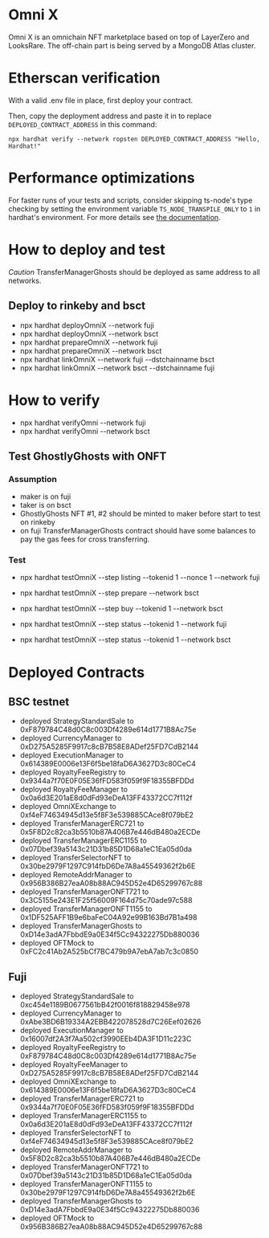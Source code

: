 # Omni X

Omni X is an omnichain NFT marketplace based on top of LayerZero and LooksRare. The off-chain part is being served by a MongoDB Atlas cluster.

# Etherscan verification

With a valid .env file in place, first deploy your contract.

Then, copy the deployment address and paste it in to replace `DEPLOYED_CONTRACT_ADDRESS` in this command:

```shell
npx hardhat verify --network ropsten DEPLOYED_CONTRACT_ADDRESS "Hello, Hardhat!"
```

# Performance optimizations

For faster runs of your tests and scripts, consider skipping ts-node's type checking by setting the environment variable `TS_NODE_TRANSPILE_ONLY` to `1` in hardhat's environment. For more details see [the documentation](https://hardhat.org/guides/typescript.html#performance-optimizations).

# How to deploy and test
 *Caution* 
 TransferManagerGhosts should be deployed as same address to all networks.
## Deploy to rinkeby and bsct
- npx hardhat deployOmniX --network fuji
- npx hardhat deployOmniX --network bsct
- npx hardhat prepareOmniX --network fuji
- npx hardhat prepareOmniX --network bsct
- npx hardhat linkOmniX --network fuji --dstchainname bsct
- npx hardhat linkOmniX --network bsct --dstchainname fuji

# How to verify
- npx hardhat verifyOmni --network fuji
- npx hardhat verifyOmni --network bsct

## Test GhostlyGhosts with ONFT
### Assumption
- maker is on fuji
- taker is on bsct
- GhostlyGhosts NFT #1, #2 should be minted to maker before start to test on rinkeby
- on fuji TransferManagerGhosts contract should have some balances to pay the gas fees for cross transferring.

### Test
- npx hardhat testOmniX --step listing --tokenid 1 --nonce 1 --network fuji
- npx hardhat testOmniX --step prepare --network bsct
- npx hardhat testOmniX --step buy --tokenid 1 --network bsct

- npx hardhat testOmniX --step status --tokenid 1 --network fuji
- npx hardhat testOmniX --step status --tokenid 1 --network bsct

# Deployed Contracts

## BSC testnet
- deployed StrategyStandardSale to  0xF879784C48d0C8c003Df4289e614d1771B8Ac75e
- deployed CurrencyManager to  0xD275A5285F9917c8cB7B58E8ADef25FD7CdB2144
- deployed ExecutionManager to  0x614389E0006e13F6f5be18faD6A3627D3c80CeC4
- deployed RoyaltyFeeRegistry to  0x9344a7f70E0F05E36fFD583f059f9F18355BFDDd
- deployed RoyaltyFeeManager to  0x0a6d3E201aE8d0dFd93eDeA13FF43372CC7f112f
- deployed OmniXExchange to  0xf4eF74634945d13e5f8F3e539885CAce8f079bE2
- deployed TransferManagerERC721 to  0x5F8D2c82ca3b5510b87A406B7e446dB480a2ECDe
- deployed TransferManagerERC1155 to  0x07Dbef39a5143c21D31b85D1D68a1eC1Ea05d0da
- deployed TransferSelectorNFT to  0x30be2979F1297C914fbD6De7A8a45549362f2b6E
- deployed RemoteAddrManager to  0x956B386B27eaA08b88AC945D52e4D65299767c88
- deployed TransferManagerONFT721 to  0x3C5155e243E1F25f56009F164d75c70ade97c588
- deployed TransferManagerONFT1155 to  0x1DF525AFF1B9e6baFeC04A92e99B163Bd7B1a498
- deployed TransferManagerGhosts to  0xD14e3adA7FbbdE9a0E34f5Cc94322275Db880036
- deployed OFTMock to  0xFC2c41Ab2A525bCf7BC479b9A7ebA7ab7c3c0850
## Fuji
- deployed StrategyStandardSale to  0xc454e1189B0677561bB42f0016f818829458e978
- deployed CurrencyManager to  0xAbe3BD6B19334A2EBB422078528d7C26Eef02626
- deployed ExecutionManager to  0x16007df2A3f7Aa502cf3990EEb4DA3F1D11c223C
- deployed RoyaltyFeeRegistry to  0xF879784C48d0C8c003Df4289e614d1771B8Ac75e
- deployed RoyaltyFeeManager to  0xD275A5285F9917c8cB7B58E8ADef25FD7CdB2144
- deployed OmniXExchange to  0x614389E0006e13F6f5be18faD6A3627D3c80CeC4
- deployed TransferManagerERC721 to  0x9344a7f70E0F05E36fFD583f059f9F18355BFDDd
- deployed TransferManagerERC1155 to  0x0a6d3E201aE8d0dFd93eDeA13FF43372CC7f112f
- deployed TransferSelectorNFT to  0xf4eF74634945d13e5f8F3e539885CAce8f079bE2
- deployed RemoteAddrManager to  0x5F8D2c82ca3b5510b87A406B7e446dB480a2ECDe
- deployed TransferManagerONFT721 to  0x07Dbef39a5143c21D31b85D1D68a1eC1Ea05d0da
- deployed TransferManagerONFT1155 to  0x30be2979F1297C914fbD6De7A8a45549362f2b6E
- deployed TransferManagerGhosts to  0xD14e3adA7FbbdE9a0E34f5Cc94322275Db880036
- deployed OFTMock to  0x956B386B27eaA08b88AC945D52e4D65299767c88